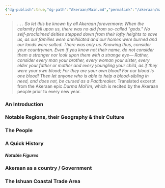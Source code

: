 ```yaml
---
{"dg-publish":true,"dg-path":"Akeraan/Main.md","permalink":"/akeraan/main/","title":"Main Document"}
---
```


> *. . . So let this be known by all Akeraan forevermore: When the calamity fell upon us, there was no aid from so-called "gods." No self-proclaimed deities stepped down from their lofty heights to save us, as our families were annihilated and our homes were burned and our lands were salted. 
> There was only us. 
> Knowing thus, consider your countrymen. Even if you know not their name, do not consider them a stranger nor look upon them with a strange eye— Rather, consider every man your brother, every woman your sister, every elder your father or mother and every youngling your child, as if they were your own blood; For they are your own blood! For our blood is one blood!
> Then let anyone who is able to help a blood-sibling in need, and does not, be cursed as a Pactbreaker.*
Translated excerpt from the Akeraan epic *Durma Mai'im*, which is recited by the Akeraan people prior to every new year.

### An Introduction



### Notable Regions, their Geography & their Culture




### The People

### A Quick History


##### Notable Figures

### Akeraan as a country / Government

### The Ishuan Coastal Trade Area

